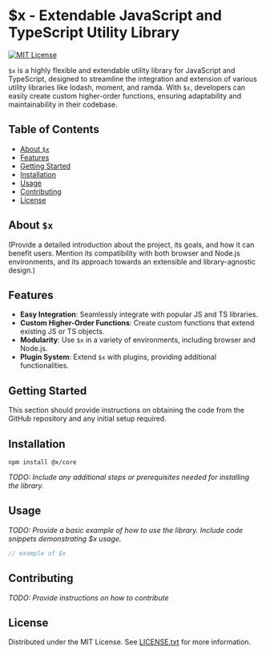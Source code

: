 # $x - Extendable JavaScript and TypeScript Utility Library

[![MIT License](https://img.shields.io/badge/license-MIT-green.svg)](/LICENSE.txt)

`$x` is a highly flexible and extendable utility library for JavaScript and TypeScript, designed to streamline the integration and extension of various utility libraries like lodash, moment, and ramda. With `$x`, developers can easily create custom higher-order functions, ensuring adaptability and maintainability in their codebase.

## Table of Contents

- [About `$x`](#about-x)
- [Features](#features)
- [Getting Started](#getting-started)
- [Installation](#installation)
- [Usage](#usage)
- [Contributing](#contributing)
- [License](#license)

## About `$x`

(Provide a detailed introduction about the project, its goals, and how it can benefit users. Mention its compatibility with both browser and Node.js environments, and its approach towards an extensible and library-agnostic design.)

## Features

- **Easy Integration**: Seamlessly integrate with popular JS and TS libraries.
- **Custom Higher-Order Functions**: Create custom functions that extend existing JS or TS objects.
- **Modularity**: Use `$x` in a variety of environments, including browser and Node.js.
- **Plugin System**: Extend `$x` with plugins, providing additional functionalities.

## Getting Started

This section should provide instructions on obtaining the code from the GitHub repository and any initial setup required.

## Installation

```shell
npm install @x/core
```

_TODO: Include any additional steps or prerequisites needed for installing the library._

## Usage

_TODO: Provide a basic example of how to use the library. Include code snippets demonstrating $x usage._

```js
// example of $x
```

## Contributing

_TODO: Provide instructions on how to contribute_

## License

Distributed under the MIT License. See [LICENSE.txt](LICENSE.txt) for more information.
